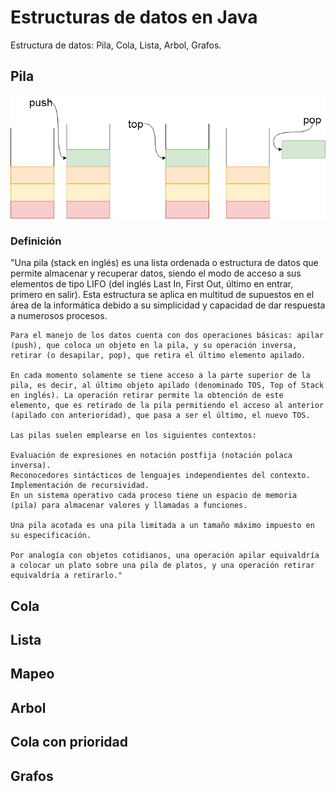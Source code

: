 # Estructuras de datos en Java
Estructura de datos: Pila, Cola, Lista, Arbol, Grafos.

<h2>Pila</h2>

<img src="./imagenes/pila.png" alt="Pila">


<h3>Definición</h3>
    "Una pila (stack en inglés) es una lista ordenada o estructura de datos que permite almacenar y recuperar datos, siendo el modo de acceso a sus elementos de tipo LIFO (del inglés Last In, First Out, último en entrar, primero en salir). Esta estructura se aplica en multitud de supuestos en el área de la informática debido a su simplicidad y capacidad de dar respuesta a numerosos procesos.

    Para el manejo de los datos cuenta con dos operaciones básicas: apilar (push), que coloca un objeto en la pila, y su operación inversa, retirar (o desapilar, pop), que retira el último elemento apilado.
    
    En cada momento solamente se tiene acceso a la parte superior de la pila, es decir, al último objeto apilado (denominado TOS, Top of Stack en inglés). La operación retirar permite la obtención de este elemento, que es retirado de la pila permitiendo el acceso al anterior (apilado con anterioridad), que pasa a ser el último, el nuevo TOS.
    
    Las pilas suelen emplearse en los siguientes contextos:
    
    Evaluación de expresiones en notación postfija (notación polaca inversa).
    Reconocedores sintácticos de lenguajes independientes del contexto.
    Implementación de recursividad.
    En un sistema operativo cada proceso tiene un espacio de memoria (pila) para almacenar valores y llamadas a funciones.
    
    Una pila acotada es una pila limitada a un tamaño máximo impuesto en su especificación.
    
    Por analogía con objetos cotidianos, una operación apilar equivaldría a colocar un plato sobre una pila de platos, y una operación retirar equivaldría a retirarlo."


<h2>Cola</h2>
<h2>Lista</h2>
<h2>Mapeo</h2>
<h2>Arbol</h2>
<h2>Cola con prioridad</h2>
<h2>Grafos</h2>
